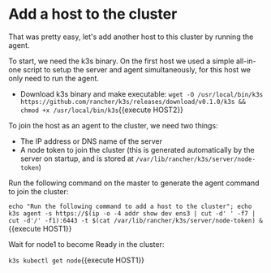 # Add a host to the cluster

That was pretty easy, let's add another host to this cluster by running the agent.

To start, we need the k3s binary. On the first host we used a simple all-in-one script to setup the server and agent simultaneously, for this host we only need to run the agent.

* Download k3s binary and make executable: `wget -O /usr/local/bin/k3s https://github.com/rancher/k3s/releases/download/v0.1.0/k3s && chmod +x /usr/local/bin/k3s`{{execute HOST2}}

To join the host as an agent to the cluster, we need two things:

* The IP address or DNS name of the server
* A node token to join the cluster (this is generated automatically by the server on startup, and is stored at `/var/lib/rancher/k3s/server/node-token`)

Run the following command on the master to generate the agent command to join the cluster:

`echo "Run the following command to add a host to the cluster"; echo k3s agent -s https://$(ip -o -4 addr show dev ens3 | cut -d' ' -f7 | cut -d'/' -f1):6443 -t $(cat /var/lib/rancher/k3s/server/node-token) &`{{execute HOST1}}

Wait for node1 to become Ready in the cluster:

`k3s kubectl get node`{{execute HOST1}}
